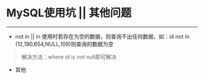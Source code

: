 # MySQL使用坑 || 其他问题 #

----------


- not in || in 使用时若存在为空的数据，则查询不出任何数据，如：id not in (12,190,654,NULL,109)则查询的数据为空
>解决方法：where id is not null即可解决

- 其他